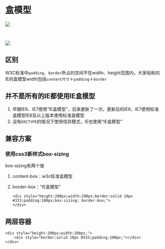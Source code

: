 # 盒模型


![](http://lsly1989.qiniudn.com/201503151.JPG)


<br/>


![](http://lsly1989.qiniudn.com/201503152.JPG)


## 区别

W3C标准中`padding`、`border`所占的空间不在width、height范围内，大家俗称的IE的盒模型width包括`content尺寸`＋`padding`＋`border`

## 并不是所有的IE都使用IE盒模型

1.  早期IE6、IE7使用“IE盒模型”，后来更新了一次，更新后的IE6、IE7使用标准盒模型IE8及以上版本使用标准盒模型
2.  没有`DOCTYPE`的情况下使用怪异模式，IE也使用“IE盒模型”

## 兼容方案

### 使用css3新样式box-sizing

box-sizing有两个值

1.  content-box：w3c标准盒模型
2.  border-box：“IE盒模型”

		<div style="height:200px;width:200px;border:solid 10px #333;padding:100px;box-sizing: border-box;">
		</div>

## 两层容器


	<div style="height:200px;width:200px;">
	    <div style="border:solid 10px #333;padding:100px;"></div>
	</div>
